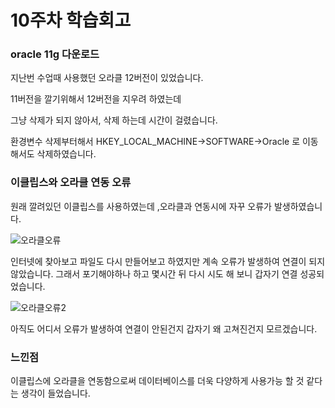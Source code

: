 # 10주차 학습회고

### oracle 11g 다운로드

지난번 수업때 사용했던 오라클 12버전이 있었습니다.

11버전을 깔기위해서 12버전을 지우려 하였는데

그냥 삭제가 되지 않아서, 삭제 하는데 시간이 걸렸습니다.

환경변수 삭제부터해서 HKEY_LOCAL_MACHINE->SOFTWARE->Oracle 로 이동해서도 삭제하였습니다.


### 이클립스와 오라클 연동 오류

원래 깔려있던 이클립스를 사용하였는데 ,오라클과 연동시에 자꾸 오류가 발생하였습니다.

![오라클오류](https://user-images.githubusercontent.com/70924137/98529031-7829c280-22c0-11eb-9308-9f4e93b0ae03.JPG)

인터넷에 찾아보고 파일도 다시 만들어보고 하였지만 계속 오류가 발생하여 연결이 되지 않았습니다. 
그래서 포기해야하나 하고 몇시간 뒤 다시 시도 해 보니 갑자기 연결 성공되었습니다. 

![오라클오류2](https://user-images.githubusercontent.com/70924137/98529707-4bc27600-22c1-11eb-821b-47c3b790f71d.JPG)

아직도 어디서 오류가 발생하여 연결이 안된건지 갑자기 왜 고쳐진건지 모르겠습니다.

### 느낀점

이클립스에 오라클을 연동함으로써 데이터베이스를 더욱 다양하게 사용가능 할 것 같다는 생각이 들었습니다. 

